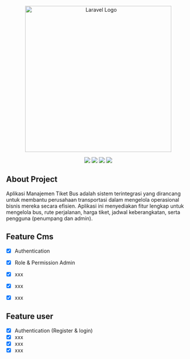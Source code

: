 <p align="center"><a href="https://laravel.com" target="_blank"><img src="https://raw.githubusercontent.com/laravel/art/master/logo-lockup/5%20SVG/2%20CMYK/1%20Full%20Color/laravel-logolockup-cmyk-red.svg" width="400" alt="Laravel Logo"></a></p>

<p align="center">
<img src=" https://img.shields.io/badge/Laravel-12.4.0-red"/>
<img src=" https://img.shields.io/badge/Filament-V3.3.7-orange"/>
<img src=" https://img.shields.io/badge/ReactJS-19.1.0-blue"/>
<img src=" https://img.shields.io/badge/Tailwindcss-4.0.17-blue"/>
</p>

## About Project

Aplikasi Manajemen Tiket Bus adalah sistem terintegrasi yang dirancang untuk membantu perusahaan transportasi dalam mengelola operasional bisnis mereka secara efisien. Aplikasi ini menyediakan fitur lengkap untuk mengelola bus, rute perjalanan, harga tiket, jadwal keberangkatan, serta pengguna (penumpang dan admin).

## Feature Cms

- [x] Authentication
- [x] Role & Permission Admin
- [x] xxx
- [x] xxx
- [x] xxx


## Feature user
- [x] Authentication (Register & login)
- [x] xxx
- [x] xxx
- [x] xxx